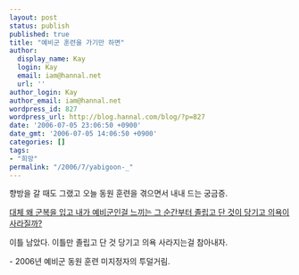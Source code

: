 ```yaml
---
layout: post
status: publish
published: true
title: "예비군 훈련을 가기만 하면"
author:
  display_name: Kay
  login: Kay
  email: iam@hannal.net
  url: ''
author_login: Kay
author_email: iam@hannal.net
wordpress_id: 827
wordpress_url: http://blog.hannal.com/blog/?p=827
date: '2006-07-05 23:06:50 +0900'
date_gmt: '2006-07-05 14:06:50 +0900'
categories: []
tags:
- "희망"
permalink: "/2006/7/yabigoon-_"
---
```

<p>향방을 갈 때도 그랬고 오늘 동원 훈련을 겪으면서 내내 드는 궁금증.</p>
<p><u>대체 왜 군복을 입고 내가 예비군인걸 느끼는 그 순간부터 졸립고 단 것이 당기고 의욕이 사라질까?</u></p>
<p>이틀 남았다. 이틀만 졸립고 단 것 당기고 의욕 사라지는걸 참아내자.</p>
<p>- 2006년 예비군 동원 훈련 미지정자의 투덜거림.</p>
